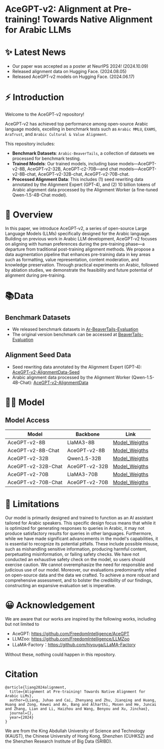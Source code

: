 # AceGPT-v2: Alignment at Pre-training! Towards Native Alignment for Arabic LLMs

# ✨ Latest News
* Our paper was accepted as a poster at NeurIPS 2024! (2024.10.09)
* Released alignment data on Hugging Face. (2024.08.05)
* Released AceGPT-v2 models on Hugging Face. (2024.06.17)

# ⚡ Introduction

Welcome to the AceGPT-v2 repository!

AceGPT-v2 has achieved top performance among open-source Arabic language models, excelling in benchmark tests such as `Arabic MMLU`, `EXAMS`, `AraTrust`, and `Arabic Cultural & Value Alignment`.

This repository includes:
* **Benchmark Datasets**: `Arabic-BeaverTails`, a collection of datasets we processed for benchmark testing.
* **Trained Models**: Our trained models, including base models—AceGPT-v2-8B, AceGPT-v2-32B, AceGPT-c2-70B—and chat models—AceGPT-v2-8B-chat, AceGPT-v2-32B-chat, AceGPT-v2-70B-chat.
* **Processed Alignment Data**: This includes (1) seed rewriting data annotated by the Alignment Expert (GPT-4), and (2) 10 billion tokens of Arabic alignment data processed by the Alignment Worker (a fine-tuned Qwen-1.5-4B-Chat model).

# 💭 Overview
In this paper, we introduce AceGPT-v2, a series of open-source Large Language Models (LLMs) specifically designed for the Arabic language. Building on previous work in Arabic LLM development, AceGPT-v2 focuses on aligning with human preferences during the pre-training phase—a departure from traditional post-training alignment methods. We propose a data augmentation pipeline that enhances pre-training data in key areas such as formatting, value representation, content moderation, and knowledge preservation. Through practical experiments on Arabic, followed by ablation studies, we demonstrate the feasibility and future potential of alignment during pre-training.

# 📚Data
## Benchmark Datasets
* We released benchmark datasets in [Ar-BeaverTails-Evaluation](https://huggingface.co/datasets/FreedomIntelligence/Ar-BeaverTails-Evaluation)
* The original version benchmark can be accessed at [BeaverTails-Evaluation](https://huggingface.co/datasets/PKU-Alignment/BeaverTails-Evaluation)

## Alignment Seed Data
* Seed rewriting data annotated by the Alignment Expert (GPT-4): [AceGPT-v2-AlignmentData-Seed](https://huggingface.co/datasets/FreedomIntelligence/AceGPT-v2-AlignmentData/blob/main/rewrite_seed_data.json)
* Arabic alignment data processed by the Alignment Worker (Qwen-1.5-4B-Chat): [AceGPT-v2-AlignmentData](https://huggingface.co/datasets/FreedomIntelligence/AceGPT-v2-AlignmentData)


# 👨‍⚕️ Model

## Model Access
| Model                | Backbone      | Link                                                                          |
|----------------------|---------------|-------------------------------------------------------------------------------|
| AceGPT-v2-8B | LlaMA3-8B | [Model_Weigths](https://huggingface.co/FreedomIntelligence/AceGPT-v2-8B) |
| AceGPT-v2-8B-Chat | AceGPT-v2-8B | [Model_Weigths](https://huggingface.co/FreedomIntelligence/AceGPT-v2-8B-Chat) |
| AceGPT-v2-32B | Qwen1.5-32B | [Model_Weigths](https://huggingface.co/FreedomIntelligence/AceGPT-v2-32B) |
| AceGPT-v2-32B-Chat | AceGPT-v2-32B | [Model_Weigths](https://huggingface.co/FreedomIntelligence/AceGPT-v2-32B-Chat) |
| AceGPT-v2-70B | LlaMA3-70B | [Model_Weigths](https://huggingface.co/FreedomIntelligence/AceGPT-v2-70B) |
| AceGPT-v2-70B-Chat | AceGPT-v2-70B | [Model_Weigths](https://huggingface.co/FreedomIntelligence/AceGPT-v2-70B-Chat) |



# 🤖 Limitations
Our model is primarily designed and trained to function as an AI assistant tailored for Arabic speakers. This specific design focus means that while it is optimized for generating responses to queries in Arabic, it may not produce satisfactory results for queries in other languages. Furthermore, while we have made significant advancements in the model's capabilities, it is essential to recognize its potential pitfalls. These include possible misuse, such as mishandling sensitive information, producing harmful content, perpetuating misinformation, or failing safety checks. We have not conducted an exhaustive safety check on the model, so users should exercise caution. We cannot overemphasize the need for responsible and judicious use of our model. Moreover, our evaluations predominantly relied on open-source data and the data we crafted. To achieve a more robust and comprehensive assessment, and to bolster the credibility of our findings, constructing an expansive evaluation set is imperative.

# 😀 Acknowledgement

We are aware that our works are inspired by the following works, including but not limited to

- AceGPT: https://github.com/FreedomIntelligence/AceGPT
- LLMZoo: https://github.com/FreedomIntelligence/LLMZoo
- LLaMA-Factory：https://github.com/hiyouga/LLaMA-Factory
  
Without these, nothing could happen in this repository.


# Citation
```
@article{liang2024alignment,
  title={Alignment at Pre-training! Towards Native Alignment for Arabic LLMs},
  author={Liang, Juhao and Cai, Zhenyang and Zhu, Jianqing and Huang, Huang and Zong, Kewei and An, Bang and Alharthi, Mosen and He, Juncai and Zhang, Lian and Li, Haizhou and Wang, Benyou and Xu, Jinchao},
  journal={},
  year={2024}
}
```
We are from the King Abdullah University of Science and Technology (KAUST), the Chinese University of Hong Kong, Shenzhen (CUHKSZ) and the Shenzhen Research Institute of Big Data (SRIBD).
